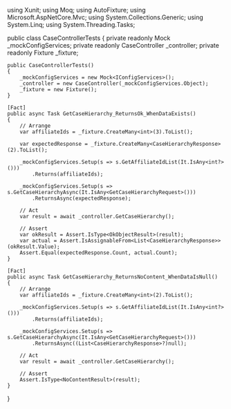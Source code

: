 using Xunit;
using Moq;
using AutoFixture;
using Microsoft.AspNetCore.Mvc;
using System.Collections.Generic;
using System.Linq;
using System.Threading.Tasks;

public class CaseControllerTests
{
    private readonly Mock<IConfigServices> _mockConfigServices;
    private readonly CaseController _controller;
    private readonly Fixture _fixture;

    public CaseControllerTests()
    {
        _mockConfigServices = new Mock<IConfigServices>();
        _controller = new CaseController(_mockConfigServices.Object);
        _fixture = new Fixture();
    }

    [Fact]
    public async Task GetCaseHierarchy_ReturnsOk_WhenDataExists()
    {
        // Arrange
        var affiliateIds = _fixture.CreateMany<int>(3).ToList();

        var expectedResponse = _fixture.CreateMany<CaseHierarchyResponse>(2).ToList();

        _mockConfigServices.Setup(s => s.GetAffiliateIdList(It.IsAny<int?>()))
            .Returns(affiliateIds);

        _mockConfigServices.Setup(s => s.GetCaseHierarchyAsync(It.IsAny<GetCaseHierarchyRequest>()))
            .ReturnsAsync(expectedResponse);

        // Act
        var result = await _controller.GetCaseHierarchy();

        // Assert
        var okResult = Assert.IsType<OkObjectResult>(result);
        var actual = Assert.IsAssignableFrom<List<CaseHierarchyResponse>>(okResult.Value);
        Assert.Equal(expectedResponse.Count, actual.Count);
    }

    [Fact]
    public async Task GetCaseHierarchy_ReturnsNoContent_WhenDataIsNull()
    {
        // Arrange
        var affiliateIds = _fixture.CreateMany<int>(2).ToList();

        _mockConfigServices.Setup(s => s.GetAffiliateIdList(It.IsAny<int?>()))
            .Returns(affiliateIds);

        _mockConfigServices.Setup(s => s.GetCaseHierarchyAsync(It.IsAny<GetCaseHierarchyRequest>()))
            .ReturnsAsync((List<CaseHierarchyResponse>?)null);

        // Act
        var result = await _controller.GetCaseHierarchy();

        // Assert
        Assert.IsType<NoContentResult>(result);
    }
}
